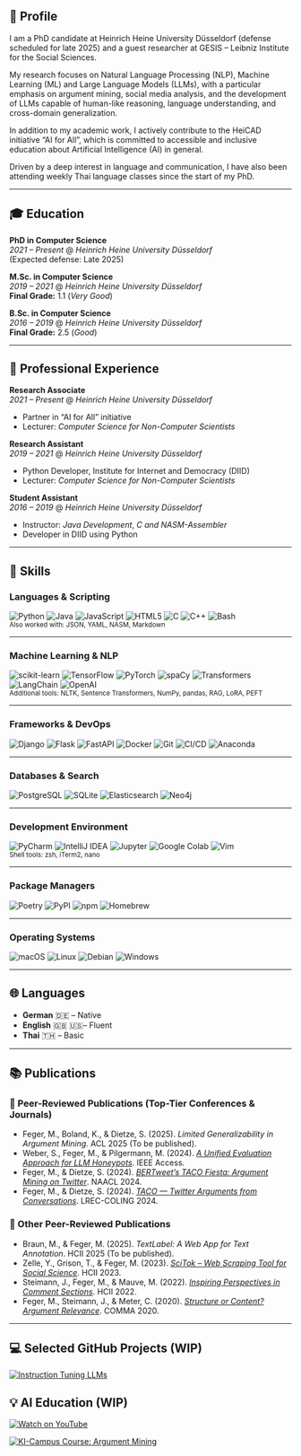 ## 👋️ Profile

I am a PhD candidate at Heinrich Heine University Düsseldorf (defense scheduled for late 2025) and a guest researcher at GESIS – Leibniz Institute for the Social Sciences.

My research focuses on Natural Language Processing (NLP), Machine Learning (ML) and Large Language Models (LLMs), with a particular emphasis on 
argument mining, social media analysis, and the development of LLMs capable of human-like reasoning, language understanding, and cross-domain generalization.

In addition to my academic work, I actively contribute to the HeiCAD initiative “AI for All”, which is committed to accessible and inclusive education about Artificial Intelligence (AI) in general.

Driven by a deep interest in language and communication, I have also been attending weekly Thai language classes since the start of my PhD.

---

## 🎓 Education

**PhD in Computer Science**  
*2021 – Present* @ *Heinrich Heine University Düsseldorf*   
(Expected defense: Late 2025)

**M.Sc. in Computer Science**  
*2019 – 2021* @ *Heinrich Heine University Düsseldorf*   
**Final Grade:** 1.1 (*Very Good*)

**B.Sc. in Computer Science**  
*2016 – 2019* @ *Heinrich Heine University Düsseldorf*   
**Final Grade:** 2.5 (*Good*)

---

## 💼 Professional Experience

**Research Associate**  
*2021 – Present* @ *Heinrich Heine University Düsseldorf*  
- Partner in “AI for All” initiative  
- Lecturer: *Computer Science for Non-Computer Scientists*

**Research Assistant**  
*2019 – 2021* @ *Heinrich Heine University Düsseldorf*  
- Python Developer, Institute for Internet and Democracy (DIID)  
- Lecturer: *Computer Science for Non-Computer Scientists*

**Student Assistant**  
*2016 – 2019* @ *Heinrich Heine University Düsseldorf*  
- Instructor: *Java Development*, *C and NASM-Assembler*  
- Developer in DIID using Python

---

## 🧪 Skills

### **Languages & Scripting**
![Python](https://img.shields.io/badge/Python-3776AB?style=flat&logo=python&logoColor=white)
![Java](https://img.shields.io/badge/Java-ED8B00?style=flat&logo=openjdk&logoColor=white)
![JavaScript](https://img.shields.io/badge/JavaScript-F7DF1E?style=flat&logo=javascript&logoColor=black)
![HTML5](https://img.shields.io/badge/HTML5-E34F26?style=flat&logo=html5&logoColor=white)
![C](https://img.shields.io/badge/C-00599C?style=flat&logo=c&logoColor=white)
![C++](https://img.shields.io/badge/C++-00599C?style=flat&logo=c%2B%2B&logoColor=white)
![Bash](https://img.shields.io/badge/Bash-4EAA25?style=flat&logo=gnubash&logoColor=white)  
<sub>Also worked with: JSON, YAML, NASM, Markdown</sub>

---

### **Machine Learning & NLP**
![scikit-learn](https://img.shields.io/badge/scikit--learn-F7931E?style=flat&logo=scikitlearn&logoColor=white)
![TensorFlow](https://img.shields.io/badge/TensorFlow-FF6F00?style=flat&logo=tensorflow&logoColor=white)
![PyTorch](https://img.shields.io/badge/PyTorch-EE4C2C?style=flat&logo=pytorch&logoColor=white)
![spaCy](https://img.shields.io/badge/spaCy-09A3D5?style=flat&logo=spacy&logoColor=white)
![Transformers](https://img.shields.io/badge/Transformers-FFD21F?style=flat&logo=huggingface&logoColor=black)
![LangChain](https://img.shields.io/badge/LangChain-000000?style=flat&logo=chainlink&logoColor=white)
![OpenAI](https://img.shields.io/badge/OpenAI-412991?style=flat&logo=openai&logoColor=white)  
<sub>Additional tools: NLTK, Sentence Transformers, NumPy, pandas, RAG, LoRA, PEFT</sub>

---

### **Frameworks & DevOps**
![Django](https://img.shields.io/badge/Django-092E20?style=flat&logo=django&logoColor=white)
![Flask](https://img.shields.io/badge/Flask-000000?style=flat&logo=flask&logoColor=white)
![FastAPI](https://img.shields.io/badge/FastAPI-009688?style=flat&logo=fastapi&logoColor=white)
![Docker](https://img.shields.io/badge/Docker-2496ED?style=flat&logo=docker&logoColor=white)
![Git](https://img.shields.io/badge/Git-F05032?style=flat&logo=git&logoColor=white)
![CI/CD](https://img.shields.io/badge/CI%2FCD-0A0A0A?style=flat&logo=githubactions&logoColor=white)
![Anaconda](https://img.shields.io/badge/Anaconda-44A833?style=flat&logo=anaconda&logoColor=white)

---

### **Databases & Search**
![PostgreSQL](https://img.shields.io/badge/PostgreSQL-4169E1?style=flat&logo=postgresql&logoColor=white)
![SQLite](https://img.shields.io/badge/SQLite-003B57?style=flat&logo=sqlite&logoColor=white)
![Elasticsearch](https://img.shields.io/badge/Elasticsearch-005571?style=flat&logo=elasticsearch&logoColor=white)
![Neo4j](https://img.shields.io/badge/Neo4j-4581C3?style=flat&logo=neo4j&logoColor=white)

---

### **Development Environment**
![PyCharm](https://img.shields.io/badge/PyCharm-000000?style=flat&logo=pycharm&logoColor=white)
![IntelliJ IDEA](https://img.shields.io/badge/IntelliJ_IDEA-000000?style=flat&logo=intellijidea&logoColor=white)
![Jupyter](https://img.shields.io/badge/Jupyter-F37626?style=flat&logo=jupyter&logoColor=white)
![Google Colab](https://img.shields.io/badge/Colab-F9AB00?style=flat&logo=googlecolab&logoColor=white)
![Vim](https://img.shields.io/badge/Vim-019733?style=flat&logo=vim&logoColor=white)  
<sub>Shell tools: zsh, iTerm2, nano</sub>

---

### **Package Managers**
![Poetry](https://img.shields.io/badge/Poetry-60A5FA?style=flat&logo=python&logoColor=white)
![PyPI](https://img.shields.io/badge/PyPI-3775A9?style=flat&logo=pypi&logoColor=white)
![npm](https://img.shields.io/badge/npm-CB3837?style=flat&logo=npm&logoColor=white)
![Homebrew](https://img.shields.io/badge/Homebrew-FBB040?style=flat&logo=homebrew&logoColor=black)

---

### **Operating Systems**
![macOS](https://img.shields.io/badge/macOS-000000?style=flat&logo=apple&logoColor=white)
![Linux](https://img.shields.io/badge/Linux-FCC624?style=flat&logo=linux&logoColor=black)
![Debian](https://img.shields.io/badge/Debian-A81D33?style=flat&logo=debian&logoColor=white)
![Windows](https://img.shields.io/badge/Windows-0078D6?style=flat&logo=windows&logoColor=white)


---

## 🌐 Languages

- **German** 🇩🇪 – Native  
- **English** 🇬🇧 🇺🇸– Fluent  
- **Thai** 🇹🇭 – Basic

---

## 📚 Publications

### 🥇 Peer-Reviewed Publications (Top-Tier Conferences & Journals)
- Feger, M., Boland, K., & Dietze, S. (2025). *Limited Generalizability in Argument Mining*. ACL 2025 (To be published).
- Weber, S., Feger, M., & Pilgermann, M. (2024). [*A Unified Evaluation Approach for LLM Honeypots*](https://doi.org/10.1109/ACCESS.2024.3472460). IEEE Access.
- Feger, M., & Dietze, S. (2024). [*BERTweet’s TACO Fiesta: Argument Mining on Twitter*](https://doi.org/10.18653/v1/2024.findings-naacl.146). NAACL 2024.
- Feger, M., & Dietze, S. (2024). [*TACO — Twitter Arguments from Conversations*](https://aclanthology.org/2024.lrec-main.1349/). LREC-COLING 2024.

### 🥈 Other Peer-Reviewed Publications
- Braun, M., & Feger, M. (2025). *TextLabel: A Web App for Text Annotation*. HCII 2025 (To be published).
- Zelle, Y., Grison, T., & Feger, M. (2023). [*SciTok – Web Scraping Tool for Social Science*](https://doi.org/10.1007/978-3-031-49212-9_14). HCII 2023.
- Steimann, J., Feger, M., & Mauve, M. (2022). [*Inspiring Perspectives in Comment Sections*](https://doi.org/10.1007/978-3-031-06424-1_10). HCII 2022.
- Feger, M., Steimann, J., & Meter, C. (2020). [*Structure or Content? Argument Relevance*](https://doi.org/10.3233/FAIA200505). COMMA 2020.

---
## 💻 Selected GitHub Projects (WIP)

[![Instruction Tuning LLMs](https://gh-card.dev/repos/TomatenMarc/Instruction-Tuning-LLMs.svg)](https://github.com/TomatenMarc/Instruction-Tuning-LLMs)

## 💡 AI Education (WIP)

[![Watch on YouTube](https://img.youtube.com/vi/7-hP8FSIPLE/hqdefault.jpg)](https://www.youtube.com/watch?v=7-hP8FSIPLE)

[![KI-Campus Course: Argument Mining](https://www.heicad.hhu.de/fileadmin/_processed_/f/7/csm_Vis1_1800x1200_4c4c3ec0f6.jpg)](https://moodle.ki-campus.org/course/view.php?id=99)